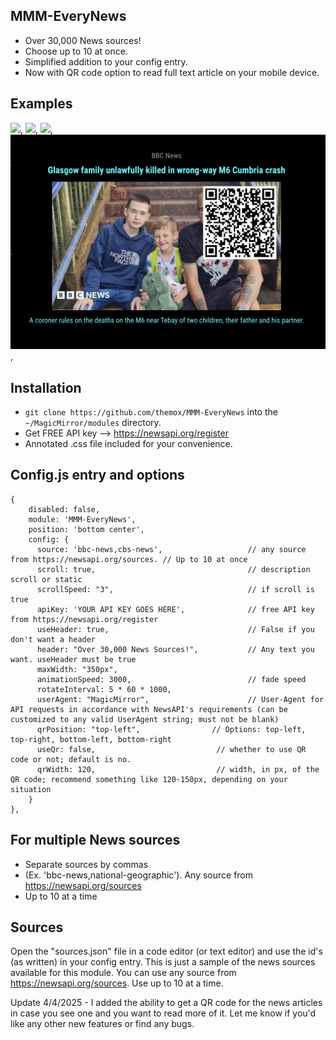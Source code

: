 ## MMM-EveryNews

* Over 30,000 News sources!
* Choose up to 10 at once.
* Simplified addition to your config entry.
* Now with QR code option to read full text article on your mobile device.

## Examples

![](images/1.png), ![](images/2.png), ![](images/3.png), ![](images/4.png),

## Installation

* `git clone https://github.com/themox/MMM-EveryNews` into the `~/MagicMirror/modules` directory.
* Get FREE API key --> https://newsapi.org/register
* Annotated .css file included for your convenience.

## Config.js entry and options
```
{
    disabled: false,
    module: 'MMM-EveryNews',
    position: 'bottom center',
    config: {
      source: 'bbc-news,cbs-news',                   // any source from https://newsapi.org/sources. // Up to 10 at once
      scroll: true,                                  // description scroll or static
      scrollSpeed: "3",                              // if scroll is true
      apiKey: 'YOUR API KEY GOES HERE',              // free API key from https://newsapi.org/register
      useHeader: true,                               // False if you don't want a header
      header: "Over 30,000 News Sources!",           // Any text you want. useHeader must be true
      maxWidth: "350px",
      animationSpeed: 3000,                          // fade speed
      rotateInterval: 5 * 60 * 1000,
      userAgent: "MagicMirror",                      // User-Agent for API requests in accordance with NewsAPI's requirements (can be customized to any valid UserAgent string; must not be blank)
      qrPosition: "top-left",                // Options: top-left, top-right, bottom-left, bottom-right
      useQr: false,                           // whether to use QR code or not; default is no.
      qrWidth: 120,                           // width, in px, of the QR code; recommend something like 120-150px, depending on your situation
    }
},
```

## For multiple News sources

* Separate sources by commas
* (Ex. 'bbc-news,national-geographic'). Any source from https://newsapi.org/sources
* Up to 10 at a time

## Sources

Open the "sources.json" file in a code editor (or text editor) and use the id's (as written) in your config entry. This is just a sample of the news sources available for this module. You can use any source from https://newsapi.org/sources.
Use up to 10 at a time.

Update 4/4/2025 - I added the ability to get a QR code for the news articles in case you see one and you want to read more of it.  Let me know if you'd like any other new features or find any bugs.
